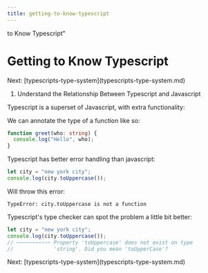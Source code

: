 ```yaml
---
title: getting-to-know-typescript
---
```


to Know Typescript\"

# Getting to Know Typescript

Next:
\[typescripts-type-system](typescripts-type-system.md)

1.  Understand the Relationship Between Typescript and Javascript

Typescript is a superset of Javascript, with extra functionality:

We can annotate the type of a function like so:

```ts
function greet(who: string) {
  console.log("Hello", who);
}
```

Typescript has better error handling than javascript:

```js
let city = "new york city";
console.log(city.toUppercase());
```

Will throw this error:

    TypeError: city.toUppercase is not a function

Typescript\'s type checker can spot the problem a little bit better:

```ts
let city = "new york city";
console.log(city.toUppercase());
// ~~~~~~~~~~~ Property 'toUppercase' does not exist on type
//             'string'. Did you mean 'toUpperCase'?
```

Next:
\[typescripts-type-system](typescripts-type-system.md)
